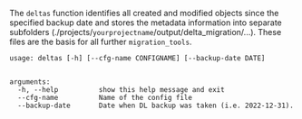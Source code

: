 
The `deltas` function identifies all created and modified objects since the specified backup date and stores the metadata information into separate subfolders (./projects/`yourprojectname`/output/delta_migration/...). 
These files are the basis for all further `migration_tools`.

~~~
usage: deltas [-h] [--cfg-name CONFIGNAME] [--backup-date DATE]

                     
arguments:
  -h, --help          show this help message and exit
  --cfg-name          Name of the config file
  --backup-date       Date when DL backup was taken (i.e. 2022-12-31).
   
~~~